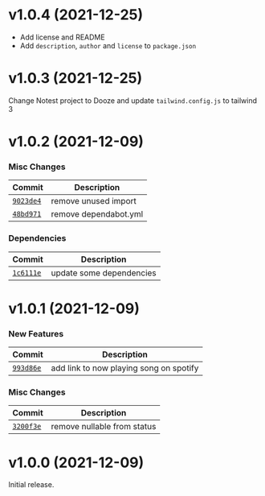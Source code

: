 # v1.0.4 (2021-12-25)

- Add license and README
- Add `description`, `author` and `license` to `package.json`

# v1.0.3 (2021-12-25)

Change Notest project to Dooze and update `tailwind.config.js` to tailwind 3

# v1.0.2 (2021-12-09)

### Misc Changes

| Commit | Description |
| --- | --- |
| [`9023de4`](https://github.com/saliven/saliven.com/commit/9023de42da7594cdf876cdb009fc3acaf2de06e2) | remove unused import |
| [`48bd971`](https://github.com/saliven/saliven.com/commit/48bd9714e385da26befe2dce1714655932dc815b) | remove dependabot.yml |

### Dependencies

| Commit | Description |
| --- | --- |
| [`1c6111e`](https://github.com/saliven/saliven.com/commit/1c6111e8879aa7309db9b53c596b501e6d971d53) | update some dependencies |

# v1.0.1 (2021-12-09)

### New Features

| Commit | Description |
| --- | --- |
| [`993d86e`](https://github.com/saliven/saliven.com/commit/993d86eae42892245522868e85cbab882218c4f3) | add link to now playing song on spotify |

### Misc Changes

| Commit | Description |
| --- | --- |
| [`3200f3e`](https://github.com/saliven/saliven.com/commit/3200f3ee8eebe3a888cb6adc2dbaaa181b59f51e) | remove nullable from status |

# v1.0.0 (2021-12-09)

Initial release.
